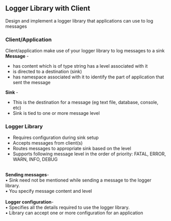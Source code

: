 ## Logger Library with Client
Design and implement a logger library that applications can use to log messages <br>
### Client/Application
<p>Client/application make use of your logger library to log messages to a sink<br>
<b>Message</b> -</p>
<ul>
<li>has content which is of type string has a level associated with it</li>
<li>is directed to a destination (sink)</li>
<li>has namespace associated with it to identify the part of application that sent the message</li>
</ul>
<b> Sink </b>-
<ul>
<li>This is the destination for a message (eg text file, database, console, etc)</li>
<li>Sink is tied to one or more message level</li>
</ul>


### Logger Library
<ul>
<li>Requires configuration during sink setup</li>
<li>Accepts messages from client(s)</li>
<li>Routes messages to appropriate sink based on the level </li>
<li>Supports following message level in the order of priority: FATAL, ERROR, WARN, INFO, DEBUG</li>
</ul>

<p><br><b>Sending messages</b>-<br>
• Sink need not be mentioned while sending a message to the logger library.<br>
• You specify message content and level <br><br>
<b>Logger configuration</b>- <br>
• Specifies all the details required to use the logger library.<br>
• Library can accept one or more configuration for an application</p>

